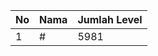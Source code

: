 | No | Nama            | Jumlah Level |
|----|-----------------|--------------|
| 1  | #    |    5981        |
